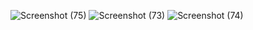![Screenshot (75)](https://user-images.githubusercontent.com/46056798/224580052-2b986bba-e078-47da-b064-980cf82cd7f2.png)
![Screenshot (73)](https://user-images.githubusercontent.com/46056798/224580055-45217268-8abd-4049-b1af-e7da855500c0.png)
![Screenshot (74)](https://user-images.githubusercontent.com/46056798/224580056-97f9a552-a97f-4b69-99e9-19b27ba5313f.png)
